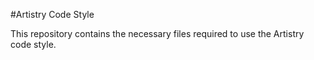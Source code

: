 #Artistry Code Style

This repository contains the necessary files required to use the Artistry code style.


